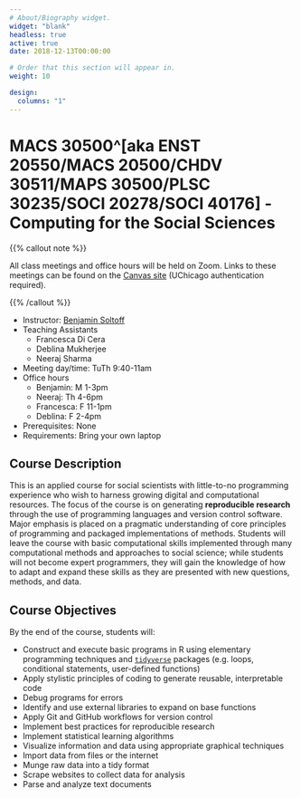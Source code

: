 ```yaml
---
# About/Biography widget.
widget: "blank"
headless: true
active: true
date: 2018-12-13T00:00:00

# Order that this section will appear in.
weight: 10

design:
  columns: "1"
---
```


# MACS 30500^[aka ENST 20550/MACS 20500/CHDV 30511/MAPS 30500/PLSC 30235/SOCI 20278/SOCI 40176] - Computing for the Social Sciences

{{% callout note %}}

All class meetings and office hours will be held on Zoom. Links to these meetings can be found on the [Canvas site](https://canvas.uchicago.edu/courses/32998) (UChicago authentication required).

{{% /callout %}}

* Instructor: [Benjamin Soltoff](http://www.bensoltoff.com)
* Teaching Assistants
    - Francesca Di Cera
    - Deblina Mukherjee
    - Neeraj Sharma
* Meeting day/time: TuTh 9:40-11am
* Office hours
    - Benjamin: M 1-3pm
    - Neeraj: Th 4-6pm
    - Francesca: F 11-1pm
    - Deblina: F 2-4pm
* Prerequisites: None
* Requirements: Bring your own laptop

## Course Description

This is an applied course for social scientists with little-to-no programming experience who wish to harness growing digital and computational resources. The focus of the course is on generating **reproducible research** through the use of programming languages and version control software. Major emphasis is placed on a pragmatic understanding of core principles of programming and packaged implementations of methods. Students will leave the course with basic computational skills implemented through many computational methods and approaches to social science; while students will not become expert programmers, they will gain the knowledge of how to adapt and expand these skills as they are presented with new questions, methods, and data.

## Course Objectives

By the end of the course, students will:

* Construct and execute basic programs in R using elementary programming techniques and [`tidyverse`](http://tidyverse.org/) packages (e.g. loops, conditional statements, user-defined functions)
* Apply stylistic principles of coding to generate reusable, interpretable code
* Debug programs for errors
* Identify and use external libraries to expand on base functions
* Apply Git and GitHub workflows for version control
* Implement best practices for reproducible research
* Implement statistical learning algorithms
* Visualize information and data using appropriate graphical techniques
* Import data from files or the internet
* Munge raw data into a tidy format
* Scrape websites to collect data for analysis
* Parse and analyze text documents
